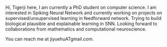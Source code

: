 Hi, Tigerji here, I am currently a PhD student on computer science. I am interested in Spiking Neural Network and currently working on projects on supervised/unsupervised learning in feedforward network. Trying to build biological plausible and explainable learning in SNN. Looking forward to collaborations from mathematics and computational neuroscience.

You can reach me at jiyuehuATgmail.com.


<!---
Tigerji/Tigerji is a ✨ special ✨ repository because its `README.md` (this file) appears on your GitHub profile.
You can click the Preview link to take a look at your changes.
--->
